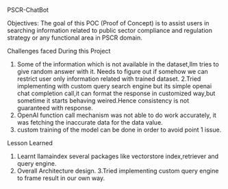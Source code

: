 PSCR-ChatBot

Objectives:
The goal of this POC (Proof of Concept) is to assist users in searching information  related to public sector compliance and regulation strategy or any functional area in PSCR domain. 


Challenges faced During this Project
1. Some of the information which is not available in the dataset,llm tries to give random answer with it. Needs to figure out if somehow we can restrict user only information related with trained dataset.
2.Tried implementing with custom query search engine but its simple openai chat completion call,it can format the response in customized way,but sometime it starts behaving weired.Hence consistency is not guaranteed with response.
3. OpenAI function call mechanism was not able to do work accurately, it was fetching the inaccurate data for the data value.
4. custom training of the model can be done in order to avoid point 1 issue.

Lesson Learned
1.	Learnt llamaindex several packages like vectorstore index,retriever and query engine.
2.	Overall Architecture design.
3.Tried implementing custom query engine to frame result in our own way.

